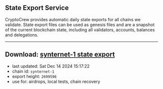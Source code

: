 ## State Export Service
CryptoCrew provides automatic daily state exports for all chains we validate. State export files can be used as genesis files and are a snapshot of the current blockchain state, including all validators, accounts, balances and delegations.

---
**Download: [synternet-1 state export](https://dl-eu2.ccvalidators.com/SERVICE/synternet/synternet-1_export_2699596.json)**
---

- last updated: Sat Dec 14 2024 15:17:22
- chain id: `synternet-1`
- export height: `2699596`
- use for: airdrops, local tests, chain recovery
